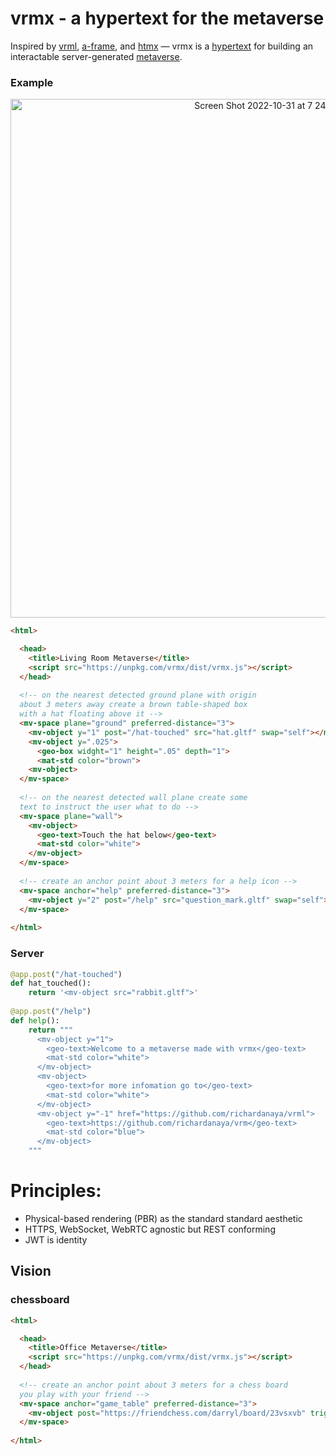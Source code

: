 # vrmx - a hypertext for the metaverse

Inspired by [vrml](https://en.wikipedia.org/wiki/VRML), [a-frame](https://aframe.io/), and [htmx](https://htmx.org/) — vrmx is a [hypertext](https://en.wikipedia.org/wiki/Hypertext) for building an interactable server-generated [metaverse](https://en.wikipedia.org/wiki/Metaverse).

### Example

<p align="center">
<img width="830" alt="Screen Shot 2022-10-31 at 7 24 40 PM" src="https://user-images.githubusercontent.com/294042/199145684-134238ec-e71b-4ad0-8316-3418fda02a5f.png">
</p>


```html
<html>

  <head>
    <title>Living Room Metaverse</title>
    <script src="https://unpkg.com/vrmx/dist/vrmx.js"></script>
  </head>
  
  <!-- on the nearest detected ground plane with origin 
  about 3 meters away create a brown table-shaped box 
  with a hat floating above it -->
  <mv-space plane="ground" preferred-distance="3">
    <mv-object y="1" post="/hat-touched" src="hat.gltf" swap="self"></mv-object>
    <mv-object y=".025">
      <geo-box widght="1" height=".05" depth="1">
      <mat-std color="brown">
    <mv-object>
  </mv-space>
        
  <!-- on the nearest detected wall plane create some 
  text to instruct the user what to do -->
  <mv-space plane="wall">
    <mv-object>
      <geo-text>Touch the hat below</geo-text>
      <mat-std color="white">
    </mv-object>
  </mv-space>
    
  <!-- create an anchor point about 3 meters for a help icon -->  
  <mv-space anchor="help" preferred-distance="3">
    <mv-object y="2" post="/help" src="question_mark.gltf" swap="self"></mv-object>
  </mv-space>
    
</html>
```

### Server

```python
@app.post("/hat-touched")
def hat_touched():
    return '<mv-object src="rabbit.gltf">'
    
@app.post("/help")
def help():
    return """
      <mv-object y="1">
        <geo-text>Welcome to a metaverse made with vrmx</geo-text>
        <mat-std color="white">
      </mv-object>
      <mv-object>
        <geo-text>for more infomation go to</geo-text>
        <mat-std color="white">
      </mv-object>
      <mv-object y="-1" href="https://github.com/richardanaya/vrml">
        <geo-text>https://github.com/richardanaya/vrm</geo-text>
        <mat-std color="blue">
      </mv-object>
    """
```

# Principles:

* Physical-based rendering (PBR) as the standard standard aesthetic
* HTTPS, WebSocket, WebRTC agnostic but REST conforming
* JWT is identity

## Vision

### chessboard 

```html
<html>

  <head>
    <title>Office Metaverse</title>
    <script src="https://unpkg.com/vrmx/dist/vrmx.js"></script>
  </head>
    
  <!-- create an anchor point about 3 meters for a chess board
  you play with your friend -->  
  <mv-space anchor="game_table" preferred-distance="3">
    <mv-object post="https://friendchess.com/darryl/board/23vsxvb" trigger="load" swap="self"></mv-object>
  </mv-space>
    
</html>
```
